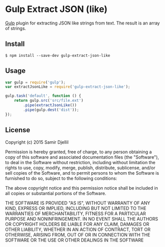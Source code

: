 # Gulp Extract JSON (like)

[Gulp](http://gulpjs.com) plugin for extracting JSON like strings from text. The result is an array of strings.

## Install

```
$ npm install --save-dev gulp-extract-json-like
```

## Usage

```js
var gulp = require('gulp');
var extractJsonLike = require('gulp-extract-json-like');

gulp.task('default', function () {
	return gulp.src('src/file.ext')
		.pipe(extractJsonLike())
		.pipe(gulp.dest('dist'));
});
```

## License

Copyright (c) 2015 Samir Djellil

Permission is hereby granted, free of charge, to any person obtaining a copy of this software and associated documentation files (the "Software"), to deal in the Software without restriction, including without limitation the rights to use, copy, modify, merge, publish, distribute, sublicense, and/or sell copies of the Software, and to permit persons to whom the Software is furnished to do so, subject to the following conditions:

The above copyright notice and this permission notice shall be included in all copies or substantial portions of the Software.

THE SOFTWARE IS PROVIDED "AS IS", WITHOUT WARRANTY OF ANY KIND, EXPRESS OR IMPLIED, INCLUDING BUT NOT LIMITED TO THE WARRANTIES OF MERCHANTABILITY, FITNESS FOR A PARTICULAR PURPOSE AND NONINFRINGEMENT. IN NO EVENT SHALL THE AUTHORS OR COPYRIGHT HOLDERS BE LIABLE FOR ANY CLAIM, DAMAGES OR OTHER LIABILITY, WHETHER IN AN ACTION OF CONTRACT, TORT OR OTHERWISE, ARISING FROM, OUT OF OR IN CONNECTION WITH THE SOFTWARE OR THE USE OR OTHER DEALINGS IN THE SOFTWARE

